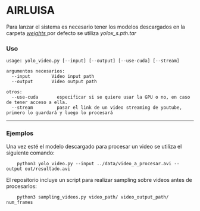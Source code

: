 # AIRLUISA

Para lanzar el sistema es necesario tener los modelos descargados en la carpeta [_weights_ ](https://github.com/pmj110119/YOLOX_deepsort_tracker#zap-select-a-yolox-family-model) por defecto se utiliza _yolox_s.pth.tar_


### Uso
```
usage: yolo_video.py [--input] [--output] [--use-cuda] [--stream]

argumentos necesarios:
  --input        Video input path
  --output       Video output path

otros:
  --use-cuda       especificar si se quiere usar la GPU o no, en caso de tener acceso a ella.
  --stream         pasar el link de un video streaming de youtube, primero lo guardará y luego lo procesará
```
---

### Ejemplos
Una vez esté el modelo descargado para procesar un video se utiliza el siguiente comando:

```
    python3 yolo_video.py --input ../data/video_a_procesar.avi --output out/resultado.avi
```

El repositorio incluye un script para realizar sampling sobre videos antes de procesarlos:

```
    python3 sampling_videos.py video_path/ video_output_path/ num_frames
``` 

